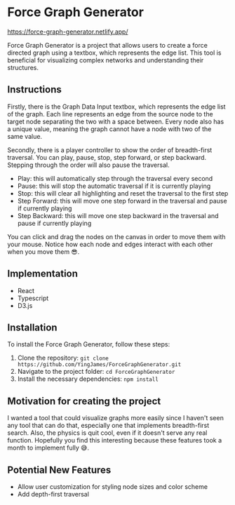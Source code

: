 # Force Graph Generator

https://force-graph-generator.netlify.app/

Force Graph Generator is a project that allows users to create a force directed graph using a textbox, which represents the edge list. This tool is beneficial for visualizing complex networks and understanding their structures. 

## Instructions

Firstly, there is the Graph Data Input textbox, which represents the edge list of the graph. Each line represents an edge from the source node to the target node separating the two with a space between. Every node also has a unique value, meaning the graph cannot have a node with two of the same value. 

Secondly, there is a player controller to show the order of breadth-first traversal. You can play, pause, stop, step forward, or step backward. Stepping through the order will also pause the traversal.
* Play: this will automatically step through the traversal every second
* Pause: this will stop the automatic traversal if it is currently playing
* Stop: this will clear all highlighting and reset the traversal to the first step
* Step Forward: this will move one step forward in the traversal and pause if currently playing
* Step Backward: this will move one step backward in the traversal and pause if currently playing

You can click and drag the nodes on the canvas in order to move them with your mouse. Notice how each node and edges interact with each other when you move them 😎. 
## Implementation
* React
* Typescript
* D3.js

## Installation

To install the Force Graph Generator, follow these steps:
1. Clone the repository: `git clone https://github.com/YingJames/ForceGraphGenerator.git`
2. Navigate to the project folder: `cd ForceGraphGenerator`
3. Install the necessary dependencies: `npm install`

## Motivation for creating the project
I wanted a tool that could visualize graphs more easily since I haven't seen any tool that can do that, especially one that implements breadth-first search. Also, the physics is quit cool, even if it doesn't serve any real function. Hopefully you find this interesting because these features took a month to implement fully 😅.

## Potential New Features
* Allow user customization for styling node sizes and color scheme
* Add depth-first traversal
